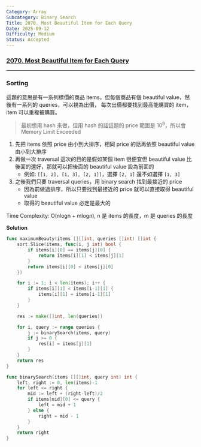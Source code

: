 ```yaml
---
Category: Array
Subcategory: Binary Search
Title: 2070. Most Beautiful Item for Each Query
Date: 2025-09-12
Difficulty: Medium
Status: Accepted
---
```

### [2070. Most Beautiful Item for Each Query]

---

### Sorting

這題的意思是有一系列標價的商品 items，但每個商品有個 beautiful value，然後有一系列的 queries，可以視為出價，
每次出價都要找到最高能購買的 item，item 可以重複被購買。

> 最初想用 hash 來做，但用 hash 的話這題的 price 範圍是 10<sup>9</sup>，所以會 Memory Limit Exceeded

1.	先把 items 依照 price 由小到大排序，相同 price 的話再依照 beautiful value 由小到大排序
2.	再做一次 traversal 這次的目的是假如某個 item 很便宜但 beautiful value 比後面的還好，那就可以把後面的 beautiful value 設為前面的
	-	例如: `[[1, 2], [1, 3], [2, 1]]`，選擇 `[2, 1]` 還不如選擇 `[1, 3]`
3.	之後我們只要 traversal queries，用 binary search 找到最接近的 price
	-	因為前做過排序，所以只要找到最接近的 price 就可以直接取得 beautiful value
	-	取得的 beautiful value 必定是最大的

Time Complexity: O(nlogn + mlogn), n 是 items 的長度，m 是 queries 的長度

**Solution**
```go
func maximumBeauty(items [][]int, queries []int) []int {
	sort.Slice(items, func(i, j int) bool {
		if items[i][0] == items[j][0] {
			return items[i][1] < items[j][1]
		}
		return items[i][0] < items[j][0]
	})

	for i := 1; i < len(items); i++ {
		if items[i][1] < items[i-1][1] {
			items[i][1] = items[i-1][1]
		}
	}

	res := make([]int, len(queries))

	for i, query := range queries {
		j := binarySearch(items, query)
		if j >= 0 {
			res[i] = items[j][1]
		}
	}
	return res
}

func binarySearch(items [][]int, query int) int {
	left, right := 0, len(items)-1
	for left <= right {
		mid := left + (right-left)/2
		if items[mid][0] <= query {
			left = mid + 1
		} else {
			right = mid - 1
		}
	}
	return right
}
```

[2070. Most Beautiful Item for Each Query]: https://leetcode.com/problems/most-beautiful-item-for-each-query/
